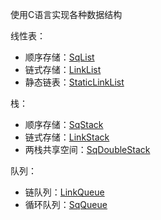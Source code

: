 使用C语言实现各种数据结构

线性表：

- 顺序存储：[SqList](/SqList)
- 链式存储：[LinkList](/LinkList)
- 静态链表：[StaticLinkList](/StaticLinkList)

栈：

- 顺序存储：[SqStack](/SqStack)
- 链式存储：[LinkStack](/LinkStack)
- 两栈共享空间：[SqDoubleStack](/SqDoubleStack)

队列：

- 链队列：[LinkQueue](/LinkQueue)
- 循环队列：[SqQueue](/SqQueue)


